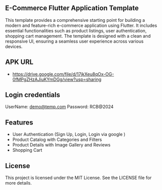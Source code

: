 ## E-Commerce Flutter Application Template

This template provides a comprehensive starting point for building a modern and feature-rich
e-commerce application using Flutter. It includes essential functionalities such as product
listings, user authentication, shopping cart management. The template is designed with a clean and
responsive UI, ensuring a seamless user experience across various devices.

## APK URL
- https://drive.google.com/file/d/17jkXeu8qOx-OG-0fMPgZHzAJiuKYmDGg/view?usp=sharing

## Login credentials

UserName: demo@temp.com
Password: RCB@2024

## Features

- User Authentication (Sign Up, Login, Login via google )
- Product Catalog with Categories and Filters
- Product Details with Image Gallery and Reviews
- Shopping Cart

## License

This project is licensed under the MIT License. See the LICENSE file for more details.
